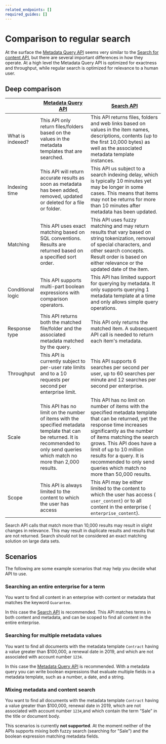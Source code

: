 ```yaml
---
related_endpoints: []
required_guides: []
---
```


# Comparison to regular search

At the surface the [Metadata Query API][mdq_api] seems very similar to the
[Search for content API][search], but there are several important
differences in how they operate. At a high level the Metadata Query API is
optimized for exactness and throughput, while regular search is optimized for
relevance to a human user.

## Deep comparison

<!-- markdownlint-disable line-length -->

|                   | [Metadata Query API][mdq_api]                                                                                                                                                                                                                                                                                       | [Search API][search]                                                                                                                                                                                                                                                                                                                                    |
| ----------------- | ------------------------------------------------------------------------------------------------------------------------------------------------------------------------------------------------------------------------------------------------------------------------------------------------------------------- | ------------------------------------------------------------------------------------------------------------------------------------------------------------------------------------------------------------------------------------------------------------------------------------------------------------------------------------------------------- |
| What is indexed?  | This API only return files/folders based on the values in the metadata templates that are searched.                                                                                                                                                                                                                  | This API returns files, folders and web links based on values in the item names, descriptions, contents (up to the first 10,000 bytes) as well as the associated metadata template instances.                                                                                                                                                            |
| Indexing time     | This API will return accurate results as soon as metadata has been added, removed, updated or deleted for a file or folder.                                                                                                                                                                                          | This API us subject to a search indexing delay, which is typically 10 minutes yet may be longer in some cases. This means that items may not be returns for more than 10 minutes after metadata has been updated.                                                                                                                                        |
| Matching          | This API uses exact matching based on SQL conventions. Results are returned based on a specified sort order.                                                                                                                                                                                                         | This API uses fuzzy matching and may return results that vary based on string tokenization, removal of special characters, and other search concepts. Result order is based on either relevance or the updated date of the item.                                                                                                                         |
| Conditional logic | This API supports multi-part boolean expressions with comparison operators.                                                                                                                                                                                                                                          | This API has limited support for querying by metadata. It only supports querying 1 metadata template at a time and only allows simple query operations.                                                                                                                                                                                                 |
| Response type     | This API returns both the matched file/folder and the associated metadata matched by the query.                                                                                                                                                                                                                      | This API only returns the matched item. A subsequent API call is needed to return each item's metadata.                                                                                                                                                                                                                                                  |
| Throughput        | This API is currently subject to per-user rate limits and to a 10 requests per second per enterprise limit.                                                                                                                                                                                                          | This API supports 6 searches per second per user, up to 60 searches per minute and 12 searches per second per enterprise.                                                                                                                                                                                                                                |
| Scale             | This API has no limit on the number of items with the specified metadata template that can be returned. It is recommended to only send queries which match no more than 2,000 results. | This API has no limit on number of items with the specified metadata template that can be returned, yet the response time increases significantly as the number of items matching the search grows. This API does have a limit of up to 10 million results for a query. It is recommended to only send queries which match no more than 50,000 results. |
| Scope             | This API is always limited to the content to which the user has access                                                                                                                                                                                                                                              | This API may be either limited to the content to which the user has access (`​user_content​`) or to all content in the enterprise (`​enterprise_content​`).                                                                                                                                                                                             |

<!-- markdownlint-enable line-length -->

<Message warning>
  Search API calls that match more than 10,000 results may result in slight
  changes in relevance. This may result in duplicate results and results that
  are not returned. Search should not be considered an ​exact matching​ solution
  on large data sets.
</Message>

## Scenarios

The following are some example scenarios that may help you decide what API to use.

### Searching an entire enterprise for a term

You want to find all content in an enterprise with content or metadata that
matches the keyword `Guarantee`.

In this case the [Search API][search] is recommended. This API matches terms
in both content and metadata, and can be scoped to find all content in the
entire enterprise.

### Searching for multiple metadata values

You want to find all documents with the metadata template `​Contract​` having a
value greater than $100,000, a renewal date in 2019, and which are ​not​ associated
with account number `​1234`.

In this case the [Metadata Query API][mdq_api] is recommended. With a metadata
query you can write boolean expressions that evaluate multiple fields in
a metadata template, such as a number, a date, and a string.

### Mixing metadata and content search

You want to find all documents with the metadata template `​Contract​` having a
value greater than $100,000, renewal date in 2019, which are ​not​ associated with
account number `​1234`, ​and which contain the term “Sale” in the title or document
body.

This scenarios is currently **not supported**. At the moment neither of the APIs
supports mixing both fuzzy search (searching for "Sale") and the boolean
expression matching metadata fields.

[mdq_api]: e://post_metadata_queries_execute_read
[search]: e://get_search
